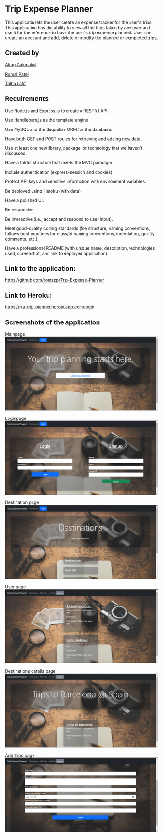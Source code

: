 # Trip Expense Planner

This applicatin lets the user create an expense tracker for the user's trips. This application has the ability to view all the trips taken by any user and use it for the reference to have the user's trip expense planned. User can create an account and add, delete or modify the planned or completed trips.


## Created by

[Altug Cakmakci](https://github.com/altugcakmakci)

[Romal Patel](https://github.com/romzzp)

[Talha Latif](https://github.com/Talha636)

## Requirements
Use Node.js and Express.js to create a RESTful API.

Use Handlebars.js as the template engine.

Use MySQL and the Sequelize ORM for the database.

Have both GET and POST routes for retrieving and adding new data.

Use at least one new library, package, or technology that we haven’t discussed.

Have a folder structure that meets the MVC paradigm.

Include authentication (express-session and cookies).

Protect API keys and sensitive information with environment variables.

Be deployed using Heroku (with data).

Have a polished UI.

Be responsive.

Be interactive (i.e., accept and respond to user input).

Meet good-quality coding standards (file structure, naming conventions, follows best practices for class/id naming conventions, indentation, quality comments, etc.).

Have a professional README (with unique name, description, technologies used, screenshot, and link to deployed application).
## Link to the application:

https://github.com/romzzp/Trip-Expense-Planner

## Link to Heroku:

https://rta-trip-planner.herokuapp.com/login

## Screenshots of the application

Mainpage
<img src=./public/images/mainpage.png>

Loginpage
<img src=./public/images/loginpage.png>

Destination page
<img src=./public/images/destinationspage.png>

User page
<img src=./public/images/userpage.png>

Destinations details page
<img src=./public/images/destinationdetailspage.png>

Add trips page
<img src=./public/images/addtripspage.png>